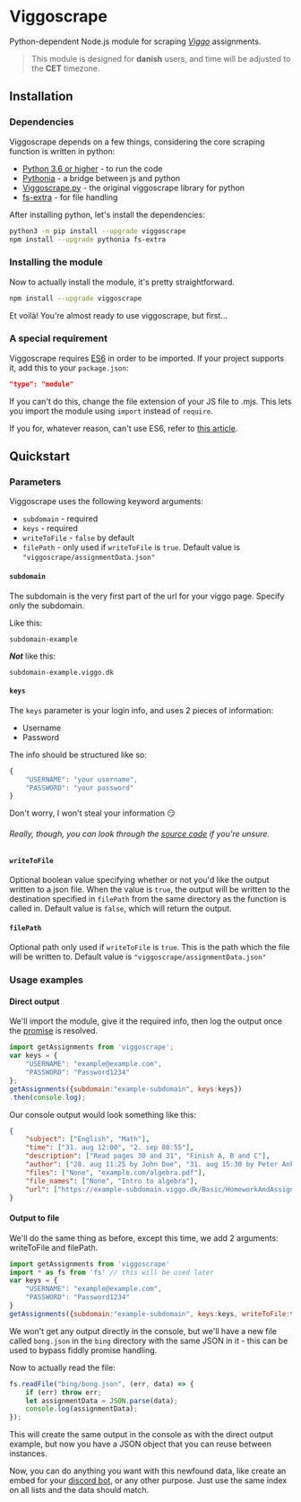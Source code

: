 # Viggoscrape

Python-dependent Node.js module for scraping *[Viggo](http://viggo.dk/)* assignments.

>This module is designed for **danish** users, and time will be adjusted to the **CET** timezone.

## Installation

### Dependencies

Viggoscrape depends on a few things, considering the core scraping function is written in python:

-  [Python 3.6 or higher](https://www.python.org/downloads/) - to run the code
-  [Pythonia](https://www.npmjs.com/package/pythonia) - a bridge between js and python
-  [Viggoscrape.py](https://pypi.org/project/viggoscrape/) - the original viggoscrape library for python
-  [fs-extra](https://www.npmjs.com/package/fs-extra) - for file handling

After installing python, let's install the dependencies:

```bash
python3 -m pip install --upgrade viggoscrape
npm install --upgrade pythonia fs-extra
```

### Installing the module

Now to actually install the module, it's pretty straightforward.

```bash
npm install --upgrade viggoscrape
```

Et voilà! You're almost ready to use viggoscrape, but first...

### A special requirement

Viggoscrape requires [ES6](https://www.w3schools.com/js/js_es6.asp) in order to be imported. If your project supports it, add this to your `package.json`:
```json
"type": "module"
```
If you can't do this, change the file extension of your JS file to .mjs.
This lets you import the module using `import` instead of `require`.

If you for, whatever reason, can't use ES6, refer to [this article](https://dev.to/antongolub/errrequireesm-4j0h).

## Quickstart

### Parameters

Viggoscrape uses the following keyword arguments:
-  `subdomain` - required
-  `keys` - required
-  `writeToFile` - `false` by default
-  `filePath` - only used if `writeToFile` is `true`. Default value is `"viggoscrape/assignmentData.json"`

#### `subdomain`

The subdomain is the very first part of the url for your viggo page.
Specify only the subdomain.

Like this:

`subdomain-example`

_**Not**_ like this:

`subdomain-example.viggo.dk`

#### `keys`

The `keys` parameter is your login info, and uses 2 pieces of information:
-  Username
-  Password

The info should be structured like so:
```js
{
    "USERNAME": "your username",
    "PASSWORD": "your password"
}
```

Don't worry, I won't steal your information 😏
###### Really, though, you can look through the [source code](https://github.com/NanguRepo/viggoscrape.py/blob/main/viggoscrape/src/viggoscrape.py) if you're unsure.

#### `writeToFile`
Optional boolean value specifying whether or not you'd like the output written to a json file.
When the value is `true`, the output will be written to the destination specified in `filePath` from the same directory as the function is called in. Default value is `false`, which will return the output.

#### `filePath`
Optional path only used if `writeToFile` is `true`. This is the path which the file will be written to. Default value is `"viggoscrape/assignmentData.json"`

### Usage examples
#### Direct output
We'll import the module, give it the required info, then log the output once the [promise](https://heynode.com/tutorial/what-are-promises/) is resolved.

```js
import getAssignments from 'viggoscrape';
var keys = {
    "USERNAME": "example@example.com",
    "PASSWORD": "Password1234"
};
getAssignments({subdomain:"example-subdomain", keys:keys})
.then(console.log);
```

Our console output would look something like this:
```json
{
    "subject": ["English", "Math"],
    "time": ["31. aug 12:00", "2. sep 08:55"],
    "description": ["Read pages 30 and 31", "Finish A, B and C"],
    "author": ["28. aug 11:25 by John Doe", "31. aug 15:30 by Peter Anker"],
    "files": ["None", "example.com/algebra.pdf"],
    "file_names": ["None", "Intro to algebra"],
    "url": ["https://example-subdomain.viggo.dk/Basic/HomeworkAndAssignment/Details/1234/#modal", "https://example-subdomain.viggo.dk/Basic/HomeworkAndAssignment/Details/1235/#modal"]
}
```
#### Output to file
We'll do the same thing as before, except this time, we add 2 arguments: writeToFile and filePath.

```javascript
import getAssignments from 'viggoscrape'
import * as fs from 'fs' // this will be used later
var keys = {
    "USERNAME": "example@example.com",
    "PASSWORD": "Password1234"
}
getAssignments({subdomain:"example-subdomain", keys:keys, writeToFile:true, filePath:"bing/bong.json"});
```

We won't get any output directly in the console, but we'll have a new file called `bong.json` in the `bing` directory with the same JSON in it - this can be used to bypass fiddly promise handling.

Now to actually read the file:
```js
fs.readFile("bing/bong.json", (err, data) => {
    if (err) throw err;
    let assignmentData = JSON.parse(data);
    console.log(assignmentData);
});
```
This will create the same output in the console as with the direct output example, but now you have a JSON object that you can reuse between instances.


Now, you can do anything you want with this newfound data, like create an embed for your [discord bot](https://github.com/nangurepo/fessor), or any other purpose. Just use the same index on all lists and the data should match.


